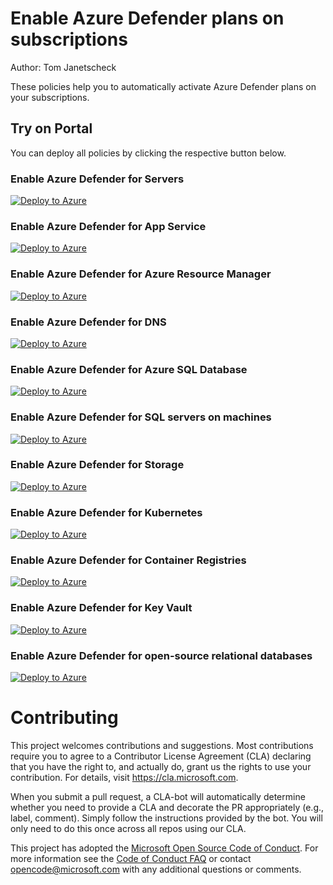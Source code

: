 # Enable Azure Defender plans on subscriptions
Author: Tom Janetscheck

These policies help you to automatically activate Azure Defender plans on your subscriptions.

## Try on Portal
You can deploy all policies by clicking the respective button below.

### Enable Azure Defender for Servers
[![Deploy to Azure](https://docs.microsoft.com/en-us/azure/governance/policy/media/deploy/deploybutton.png)](https://portal.azure.com/?#blade/Microsoft_Azure_Policy/CreatePolicyDefinitionBlade/uri/https%3A%2F%2Fraw.githubusercontent.com%2FAzure%2FAzure-Security-Center%2Fmaster%2FPricing%20%26%20Settings%2FAzure%20Policy%20definitions%2FAzure%20Defender%20Plans%2FASC-AzureDefender-for-Servers.json)

### Enable Azure Defender for App Service
[![Deploy to Azure](https://docs.microsoft.com/en-us/azure/governance/policy/media/deploy/deploybutton.png)](https://portal.azure.com/?#blade/Microsoft_Azure_Policy/CreatePolicyDefinitionBlade/uri/https%3A%2F%2Fraw.githubusercontent.com%2FAzure%2FAzure-Security-Center%2Fmaster%2FPricing%20%26%20Settings%2FAzure%20Policy%20definitions%2FAzure%20Defender%20Plans%2FASC-AzureDefender-for-AppService.json)

### Enable Azure Defender for Azure Resource Manager
[![Deploy to Azure](https://docs.microsoft.com/en-us/azure/governance/policy/media/deploy/deploybutton.png)](https://portal.azure.com/?#blade/Microsoft_Azure_Policy/CreatePolicyDefinitionBlade/uri/https%3A%2F%2Fraw.githubusercontent.com%2FAzure%2FAzure-Security-Center%2Fmaster%2FPricing%20%26%20Settings%2FAzure%20Policy%20definitions%2FAzure%20Defender%20Plans%2FASC-AzureDefender-for-ARM.json)

### Enable Azure Defender for DNS
[![Deploy to Azure](https://docs.microsoft.com/en-us/azure/governance/policy/media/deploy/deploybutton.png)](https://portal.azure.com/?#blade/Microsoft_Azure_Policy/CreatePolicyDefinitionBlade/uri/https%3A%2F%2Fraw.githubusercontent.com%2FAzure%2FAzure-Security-Center%2Fmaster%2FPricing%20%26%20Settings%2FAzure%20Policy%20definitions%2FAzure%20Defender%20Plans%2FASC-AzureDefender-for-DNS.json)

### Enable Azure Defender for Azure SQL Database
[![Deploy to Azure](https://docs.microsoft.com/en-us/azure/governance/policy/media/deploy/deploybutton.png)](https://portal.azure.com/?#blade/Microsoft_Azure_Policy/CreatePolicyDefinitionBlade/uri/https%3A%2F%2Fraw.githubusercontent.com%2FAzure%2FAzure-Security-Center%2Fmaster%2FPricing%20%26%20Settings%2FAzure%20Policy%20definitions%2FAzure%20Defender%20Plans%2FASC-AzureDefender-for-SQLDBs.json)

### Enable Azure Defender for SQL servers on machines
[![Deploy to Azure](https://docs.microsoft.com/en-us/azure/governance/policy/media/deploy/deploybutton.png)](https://portal.azure.com/?#blade/Microsoft_Azure_Policy/CreatePolicyDefinitionBlade/uri/https%3A%2F%2Fraw.githubusercontent.com%2FAzure%2FAzure-Security-Center%2Fmaster%2FPricing%20%26%20Settings%2FAzure%20Policy%20definitions%2FAzure%20Defender%20Plans%2FASC-AzureDefender-for-SQLServers.json)

### Enable Azure Defender for Storage
[![Deploy to Azure](https://docs.microsoft.com/en-us/azure/governance/policy/media/deploy/deploybutton.png)](https://portal.azure.com/?#blade/Microsoft_Azure_Policy/CreatePolicyDefinitionBlade/uri/https%3A%2F%2Fraw.githubusercontent.com%2FAzure%2FAzure-Security-Center%2Fmaster%2FPricing%20%26%20Settings%2FAzure%20Policy%20definitions%2FAzure%20Defender%20Plans%2FASC-AzureDefender-for-Storage.json)

### Enable Azure Defender for Kubernetes
[![Deploy to Azure](https://docs.microsoft.com/en-us/azure/governance/policy/media/deploy/deploybutton.png)](https://portal.azure.com/?#blade/Microsoft_Azure_Policy/CreatePolicyDefinitionBlade/uri/https%3A%2F%2Fraw.githubusercontent.com%2FAzure%2FAzure-Security-Center%2Fmaster%2FPricing%20%26%20Settings%2FAzure%20Policy%20definitions%2FAzure%20Defender%20Plans%2FASC-AzureDefender-for-Kubernetes.json)

### Enable Azure Defender for Container Registries
[![Deploy to Azure](https://docs.microsoft.com/en-us/azure/governance/policy/media/deploy/deploybutton.png)](https://portal.azure.com/?#blade/Microsoft_Azure_Policy/CreatePolicyDefinitionBlade/uri/https%3A%2F%2Fraw.githubusercontent.com%2FAzure%2FAzure-Security-Center%2Fmaster%2FPricing%20%26%20Settings%2FAzure%20Policy%20definitions%2FAzure%20Defender%20Plans%2FASC-AzureDefender-for-ContainerRegistries.json)

### Enable Azure Defender for Key Vault
[![Deploy to Azure](https://docs.microsoft.com/en-us/azure/governance/policy/media/deploy/deploybutton.png)](https://portal.azure.com/?#blade/Microsoft_Azure_Policy/CreatePolicyDefinitionBlade/uri/https%3A%2F%2Fraw.githubusercontent.com%2FAzure%2FAzure-Security-Center%2Fmaster%2FPricing%20%26%20Settings%2FAzure%20Policy%20definitions%2FAzure%20Defender%20Plans%2FASC-AzureDefender-for-KeyVault.json)

### Enable Azure Defender for open-source relational databases
[![Deploy to Azure](https://docs.microsoft.com/en-us/azure/governance/policy/media/deploy/deploybutton.png)](https://portal.azure.com/?#blade/Microsoft_Azure_Policy/CreatePolicyDefinitionBlade/uri/https%3A%2F%2Fraw.githubusercontent.com%2FAzure%2FAzure-Security-Center%2Fmaster%2FPricing%20%26%20Settings%2FAzure%20Policy%20definitions%2FAzure%20Defender%20Plans%2FASC-AzureDefender-for-OSRDBs.json)

# Contributing

This project welcomes contributions and suggestions.  Most contributions require you to agree to a
Contributor License Agreement (CLA) declaring that you have the right to, and actually do, grant us
the rights to use your contribution. For details, visit https://cla.microsoft.com.

When you submit a pull request, a CLA-bot will automatically determine whether you need to provide
a CLA and decorate the PR appropriately (e.g., label, comment). Simply follow the instructions
provided by the bot. You will only need to do this once across all repos using our CLA.

This project has adopted the [Microsoft Open Source Code of Conduct](https://opensource.microsoft.com/codeofconduct/).
For more information see the [Code of Conduct FAQ](https://opensource.microsoft.com/codeofconduct/faq/) or
contact [opencode@microsoft.com](mailto:opencode@microsoft.com) with any additional questions or comments. 